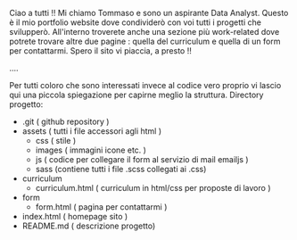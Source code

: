 Ciao a tutti !!
Mi chiamo Tommaso e sono un aspirante Data Analyst.
Questo è il mio portfolio website dove condividerò con voi tutti i progetti che svilupperò.
All'interno troverete anche una sezione più work-related dove potrete trovare altre due pagine : quella del curriculum e quella di un form per contattarmi.
Spero il sito vi piaccia, a presto !!

....

Per tutti coloro che sono interessati invece al codice vero proprio vi lascio qui una piccola spiegazione per capirne meglio la struttura.
Directory progetto:
-  .git ( github repository )
-  assets ( tutti i file accessori agli html )
    - css ( stile )
    - images ( immagini icone etc. )
    - js ( codice per collegare il form al servizio di mail emailjs )
    - sass (contiene tutti i file .scss collegati ai .css)
- curriculum
    - curriculum.html ( curriculum in html/css per proposte di lavoro )
- form
    - form.html ( pagina per contattarmi )  
- index.html ( homepage sito )
- README.md ( descrizione progetto)
